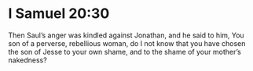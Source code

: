 # I Samuel 20:30

Then Saul’s anger was kindled against Jonathan, and he said to him, You son of a perverse, rebellious woman, do I not know that you have chosen the son of Jesse to your own shame, and to the shame of your mother’s nakedness?
